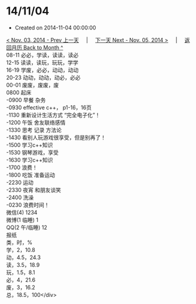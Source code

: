 # 14/11/04

* Created on 2014-11-04 00:00:00

[&lt; Nov. 03, 2014 - Prev 上一天](https://github.com/IceHe/lib/tree/4e6b7c73229e0e23ff9d6acf7f2ba61d9dacec30/lifelogs/2014/11/d03.md)     \|     [下一天 Next - Nov. 05, 2014 &gt;](d05.md)     \|     [返回月历 Back to Month ^](index.md)   
08-11 必必，学读，读读，读必  
12-15 读读，读玩，玩玩，学学  
16-19 学废，必必，动动，动动  
20-23 动动，动动，动必，必必  
00-01 废废，废废，废  
0800 起床  
-0900 早餐 杂务  
-0930 effective c++， p1-16，16页  
-1130 重新设计生活方式 “完全电子化”！  
-1200 午饭 舍友联络感情  
-1330 思考 记录 方法论  
-1430 看别人玩游戏很享受，但是别再了！  
-1500 学习c++知识  
-1530 钢琴游戏，享受  
-1630 学习c++知识  
-1700 浪费！  
-1800 吃饭 准备运动  
-2230 运动  
-2330 夜宵 和朋友谈笑  
-2400 洗澡  
-0230 浪费时间！  
微信\(4\) 1234  
微博\(1 临睡\) 1  
QQ\(2 午/临睡\) 12  
报纸  
类，时，%  
学，2，10.8  
动，4.5，24.3  
读，3.5，18.9  
玩，1.5，8.1  
必，4，21.6  
废，3，16.2  
总，18.5，100&lt;/div&gt;

